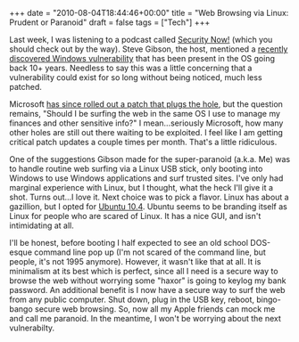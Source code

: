 +++
date = "2010-08-04T18:44:46+00:00"
title = "Web Browsing via Linux: Prudent or Paranoid"
draft = false
tags = ["Tech"]
+++

Last week, I was listening to a podcast called [Security Now!](http://twit.tv/sn) (which you should check out by the way). Steve Gibson, the host, mentioned a [recently discovered Windows vulnerability](http://www.computerworld.com/s/article/9179564/Virus_writers_are_picking_up_new_Microsoft_attack) that has been present in the OS going back 10+ years. Needless to say this was a little concerning that a vulnerability could exist for so long without being noticed, much less patched. 

Microsoft [has since rolled out a patch that plugs the hole](http://news.yahoo.com/s/nf/20100802/bs_nf/74545), but the question remains, "Should I be surfing the web in the same OS I use to manage my finances and other sensitive info?" I mean...seriously Microsoft, how many other holes are still out there waiting to be exploited. I feel like I am getting critical patch updates a couple times per month. That's a little ridiculous. 

One of the suggestions Gibson made for the super-paranoid (a.k.a. Me) was to handle routine web surfing via a Linux USB stick, only booting into Windows to use Windows applications and surf trusted sites. I've only had marginal experience with Linux, but I thought, what the heck I'll give it a shot. Turns out...I love it. Next choice was to pick a flavor. Linux has about a gazillion, but I opted for [Ubuntu 10.4](http://www.ubuntu.com/desktop). Ubuntu seems to be branding itself as Linux for people who are scared of Linux. It has a nice GUI, and isn't intimidating at all. 

I'll be honest, before booting I half expected to see an old school DOS-esque command line pop up (I'm not scared of the command line, but people, it's not 1995 anymore). However, it wasn't like that at all. It is minimalism at its best which is perfect, since all I need is a secure way to browse the web without worrying some "haxor" is going to keylog my bank password. An additional benefit is I now have a secure way to surf the web from any public computer. Shut down, plug in the USB key, reboot, bingo-bango secure web browsing. So, now all my Apple friends can mock me and call me paranoid. In the meantime, I won't be worrying about the next vulnerabilty.

